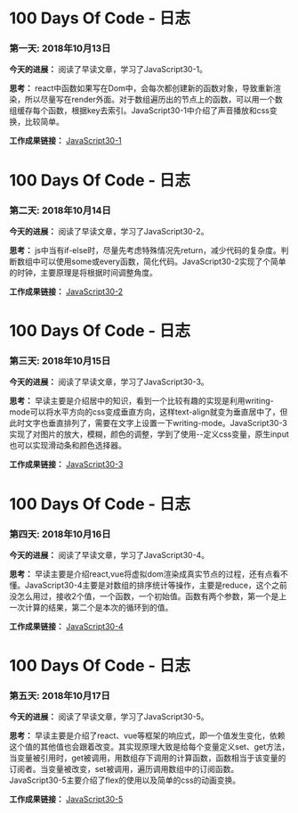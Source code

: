 # 100 Days Of Code - 日志

### 第一天: 2018年10月13日

**今天的进展：** 阅读了早读文章，学习了JavaScript30-1。

**思考：** react中函数如果写在Dom中，会每次都创建新的函数对象，导致重新渲染，所以尽量写在render外面。对于数组遍历出的节点上的函数，可以用一个数组缓存每个函数，根据key去索引。JavaScript30-1中介绍了声音播放和css变换，比较简单。

**工作成果链接：** [JavaScript30-1](https://github.com/sj279811799/JavaScript30/blob/master/01%20-%20JavaScript%20Drum%20Kit/index-START.html)

# 100 Days Of Code - 日志

### 第二天: 2018年10月14日

**今天的进展：** 阅读了早读文章，学习了JavaScript30-2。

**思考：** js中当有if-else时，尽量先考虑特殊情况先return，减少代码的复杂度。判断数组中可以使用some或every函数，简化代码。JavaScript30-2实现了个简单的时钟，主要原理是将根据时间调整角度。

**工作成果链接：** [JavaScript30-2](https://github.com/sj279811799/JavaScript30/blob/master/02%20-%20JS%20%2B%20CSS%20Clock/index-START.html)

# 100 Days Of Code - 日志

### 第三天: 2018年10月15日

**今天的进展：** 阅读了早读文章，学习了JavaScript30-3。

**思考：** 早读主要是介绍居中的知识，看到一个比较有趣的实现是利用writing-mode可以将水平方向的css变成垂直方向，这样text-align就变为垂直居中了，但此时文字也垂直排列了，需要在文字上设置一下writing-mode。JavaScript30-3实现了对图片的放大，模糊，颜色的调整，学到了使用--定义css变量，原生input也可以实现滑动条和颜色选择器。

**工作成果链接：** [JavaScript30-3](https://github.com/sj279811799/JavaScript30/blob/master/03%20-%20CSS%20Variables/index-START.html)

# 100 Days Of Code - 日志

### 第四天: 2018年10月16日

**今天的进展：** 阅读了早读文章，学习了JavaScript30-4。

**思考：** 早读主要是介绍react,vue将虚拟dom渲染成真实节点的过程，还有点看不懂。JavaScript30-4主要是对数组的排序统计等操作，主要是reduce，这个之前没怎么用过，接收2个值，一个函数，一个初始值。函数有两个参数，第一个是上一次计算的结果，第二个是本次的循环到的值。

**工作成果链接：** [JavaScript30-4](https://github.com/sj279811799/JavaScript30/blob/master/04%20-%20Array%20Cardio%20Day%201/index-START.html)

# 100 Days Of Code - 日志

### 第五天: 2018年10月17日

**今天的进展：** 阅读了早读文章，学习了JavaScript30-5。

**思考：** 早读主要是介绍了react、vue等框架的响应式，即一个值发生变化，依赖这个值的其他值也会跟着改变。其实现原理大致是给每个变量定义set、get方法，当变量被引用时，get被调用，用数组存下调用的计算函数，函数相当于该变量的订阅者。当变量被改变，set被调用，遍历调用数组中的订阅函数。JavaScript30-5主要介绍了flex的使用以及简单的css的动画变换。

**工作成果链接：** [JavaScript30-5](https://github.com/sj279811799/JavaScript30/blob/master/05%20-%20Flex%20Panel%20Gallery/index-START.html)